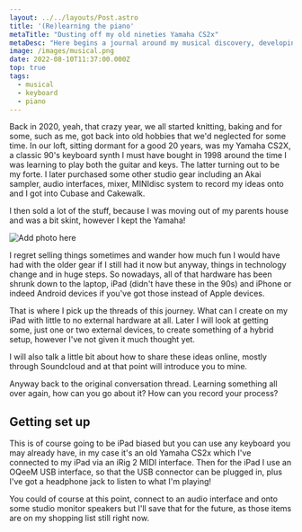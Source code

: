 ```yaml
---
layout: ../../layouts/Post.astro
title: '(Re)learning the piano'
metaTitle: "Dusting off my old nineties Yamaha CS2x"
metaDesc: "Here begins a journal around my musical discovery, developing performance skills amongst many other things."
image: /images/musical.png
date: 2022-08-10T11:37:00.000Z
top: true
tags:
  - musical
  - keyboard
  - piano
---
```


Back in 2020, yeah, that crazy year, we all started knitting, baking and for some, such as me, got back into old hobbies that we'd neglected for some time. In our loft, sitting dormant for a good 20 years, was my Yamaha CS2X, a classic 90's keyboard synth I must have bought in 1998 around the time I was learning to play both the guitar and keys. The latter turning out to be my forte. I later purchased some other studio gear including an Akai sampler, audio interfaces, mixer, MINIdisc system to record my ideas onto and I got into Cubase and Cakewalk.

I then sold a lot of the stuff, because I was moving out of my parents house and was a bit skint, however I kept the Yamaha!

![Add photo here](/images/image.jpg)

I regret selling things sometimes and wander how much fun I would have had with the older gear if I still had it now but anyway, things in technology change and in huge steps. So nowadays, all of that hardware has been shrunk down to the laptop, iPad (didn't have these in the 90s) and iPhone or indeed Android devices if you've got those instead of Apple devices.

That is where I pick up the threads of this journey. What can I create on my iPad with little to no external hardware at all. Later I will look at getting some, just one or two external devices, to create something of a hybrid setup, however I've not given it much thought yet.

I will also talk a little bit about how to share these ideas online, mostly through Soundcloud and at that point will introduce you to mine.

Anyway back to the original conversation thread. Learning something all over again, how can you go about it? How can you record your process?

## Getting set up

This is of course going to be iPad biased but you can use any keyboard you may already have, in my case it's an old Yamaha CS2x which I've connected to my iPad via an iRig 2 MIDI interface. Then for the iPad I use an OQeeM USB interface, so that the USB connector can be plugged in, plus I've got a headphone jack to listen to what I'm playing!

You could of course at this point, connect to an audio interface and onto some studio monitor speakers but I'll save that for the future, as those items are on my shopping list still right now.

